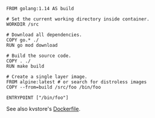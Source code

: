 ```
FROM golang:1.14 AS build

# Set the current working directory inside container.
WORKDIR /src

# Download all dependencies.
COPY go.* ./
RUN go mod download

# Build the source code.
COPY . ./
RUN make build

# Create a single layer image.
FROM alpine:latest # or search for distroless images
COPY --from=build /src/foo /bin/foo

ENTRYPOINT ["/bin/foo"]
```

See also kvstore's [Dockerfile](https://github.com/jreisinger/kvstore/blob/master/Dockerfile).
